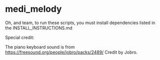 # medi_melody

Oh, and team, to run these scripts, you must install dependencies listed in the INSTALL_INSTRUCTIONS.md

Special credit:

The piano keyboard sound is from https://freesound.org/people/jobro/packs/2489/
Credit by Jobro.
